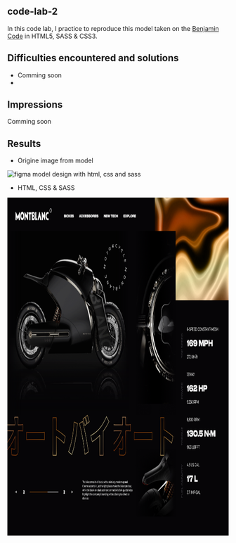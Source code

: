 ## code-lab-2
In this code lab, I practice to reproduce this model taken on the [Benjamin Code](https://www.youtube.com/watch?v=9dZmMPcaNIs) in HTML5, SASS & CSS3.

## Difficulties encountered and solutions
- Comming soon
- 
## Impressions
Comming soon

## Results
- Origine image from model
<img height="769" alt="figma model design with html, css and sass" src="/code-lab-2/screenshots/figma-image.png">

- HTML, CSS & SASS
<img height="769" alt="figma model design with html, css and sass" src="/code-lab-2/screenshots/result.png">
